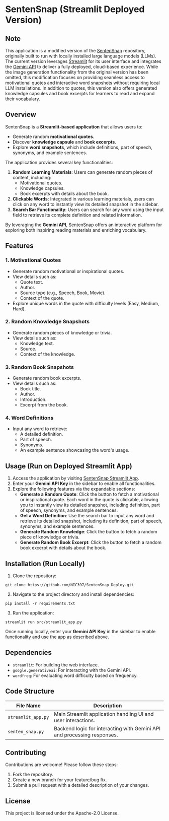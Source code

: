 # SentenSnap (Streamlit Deployed Version)

## Note
This application is a modified version of the [SentenSnap](https://github.com/NIC397/SentenSnap "SentenSnap") repository, originally built to run with locally installed large language models (LLMs). The current version leverages [Streamlit](https://streamlit.io/) for its user interface and integrates the [Gemini API](https://ai.google.dev/gemini-api/docs/api-key) to deliver a fully deployed, cloud-based experience. While the image generation functionality from the original version has been omitted, this modification focuses on providing seamless access to motivational quotes and interactive word snapshots without requiring local LLM installations. In addition to quotes, this version also offers generated knowledge capsules and book excerpts for learners to read and expand their vocabulary.

## Overview
SentenSnap is a **Streamlit-based application** that allows users to:
- Generate random **motivational quotes**.
- Discover **knowledge capsule** and **book excerpts**.
- Explore **word snapshots**, which include definitions, part of speech, synonyms, and example sentences.

The application provides several key functionalities:
1. **Random Learning Materials**: Users can generate random pieces of content, including:
   - Motivational quotes.
   - Knowledge capsules.
   - Book excerpts with details about the book.
2. **Clickable Words**: Integrated in various learning materials, users can click on any word to instantly view its detailed snapshot in the sidebar.
3. **Search Bar Functionality**: Users can search for any word using the input field to retrieve its complete definition and related information.

By leveraging the **Gemini API**, SentenSnap offers an interactive platform for exploring both inspiring reading materials and enriching vocabulary.

## Features
### 1. **Motivational Quotes**
- Generate random motivational or inspirational quotes.
- View details such as:
  - Quote text.
  - Author.
  - Source type (e.g., Speech, Book, Movie).
  - Context of the quote.
- Explore unique words in the quote with difficulty levels (Easy, Medium, Hard).

### 2. **Random Knowledge Snapshots**
- Generate random pieces of knowledge or trivia.
- View details such as:
  - Knowledge text.
  - Source.
  - Context of the knowledge.

### 3. **Random Book Snapshots**
- Generate random book excerpts.
- View details such as:
  - Book title.
  - Author.
  - Introduction.
  - Excerpt from the book.

### 4. **Word Definitions**
- Input any word to retrieve:
  - A detailed definition.
  - Part of speech.
  - Synonyms.
  - An example sentence showcasing the word's usage.


## Usage (Run on Deployed Streamlit App)
1. Access the application by visiting [SentenSnap Streamlit App](https://sentensnap.streamlit.app/).
2. Enter your **Gemini API Key** in the sidebar to enable all functionalities.
3. Explore the following features via the expandable sections:
   - **Generate a Random Quote**: Click the button to fetch a motivational or inspirational quote. Each word in the quote is clickable, allowing you to instantly view its detailed snapshot, including definition, part of speech, synonyms, and example sentences.
   - **Get a Word Definition**: Use the search bar to input any word and retrieve its detailed snapshot, including its definition, part of speech, synonyms, and example sentences.
   - **Generate Random Knowledge**: Click the button to fetch a random piece of knowledge or trivia.
   - **Generate Random Book Excerpt**: Click the button to fetch a random book excerpt with details about the book.


## Installation (Run Locally)
1. Clone the repository:
```
git clone https://github.com/NIC397/SentenSnap_Deploy.git
```
2. Navigate to the project directory and install dependencies:
```
pip install -r requirements.txt
```
3. Run the application:
```
streamlit run src/streamlit_app.py
```
Once running locally, enter your **Gemini API Key** in the sidebar to enable functionality and use the app as described above.


## Dependencies
- `streamlit`: For building the web interface.
- `google.generativeai`: For interacting with the Gemini API.
- `wordfreq`: For evaluating word difficulty based on frequency.


## Code Structure
| File Name         | Description                                                  |
|--------------------|--------------------------------------------------------------|
| `streamlit_app.py` | Main Streamlit application handling UI and user interactions. |
| `senten_snap.py`   | Backend logic for interacting with Gemini API and processing responses. |


## Contributing
Contributions are welcome! Please follow these steps:
1. Fork the repository.
2. Create a new branch for your feature/bug fix.
3. Submit a pull request with a detailed description of your changes.

## License
This project is licensed under the Apache-2.0 License.

